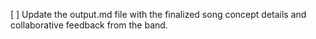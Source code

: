 [ ] Update the output.md file with the finalized song concept details and collaborative feedback from the band.
